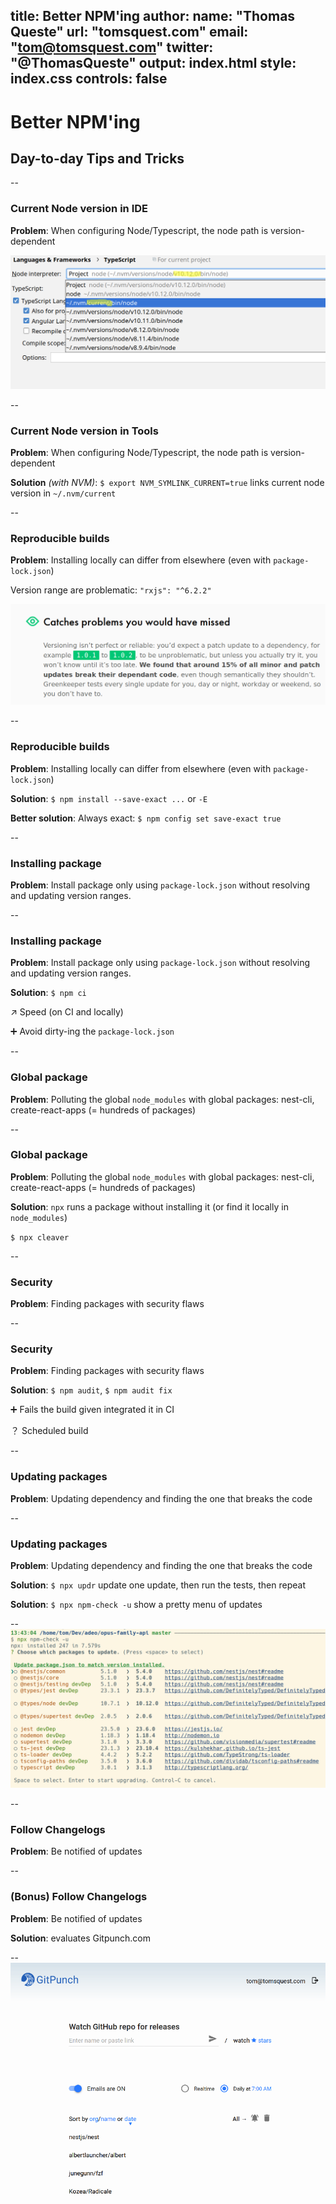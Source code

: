 title: Better NPM'ing
author:
    name: "Thomas Queste"
    url: "tomsquest.com"
    email: "tom@tomsquest.com"
    twitter: "@ThomasQueste"
output: index.html
style: index.css 
controls: false
--
# Better NPM'ing

## Day-to-day Tips and Tricks

--
### Current Node version in IDE

**Problem**: When configuring Node/Typescript, the node path is version-dependent

![List of node version from Intellij](nvm_symlink_current.png)

--
### Current Node version in Tools

**Problem**: When configuring Node/Typescript, the node path is version-dependent

**Solution** _(with NVM)_: `$ export NVM_SYMLINK_CURRENT=true` links current node version in `~/.nvm/current`

--
### Reproducible builds

**Problem**: Installing locally can differ from elsewhere (even with `package-lock.json`)

Version range are problematic: `"rxjs": "^6.2.2"`

![Greekeeper](greenkeeper.png)

--
### Reproducible builds

**Problem**: Installing locally can differ from elsewhere (even with `package-lock.json`)

**Solution**: `$ npm install --save-exact ...` or `-E` 

**Better solution**: Always exact: `$ npm config set save-exact true`

--
### Installing package

**Problem**: Install package only using `package-lock.json` without resolving and updating version ranges.

--
### Installing package

**Problem**: Install package only using `package-lock.json` without resolving and updating version ranges.

**Solution**: `$ npm ci`

↗ Speed (on CI and locally)

➕ Avoid dirty-ing the `package-lock.json`

--
### Global package

**Problem**: Polluting the global `node_modules` with global packages: nest-cli, create-react-apps (= hundreds of packages)

--
### Global package

**Problem**: Polluting the global `node_modules` with global packages: nest-cli, create-react-apps (= hundreds of packages)

**Solution**: `npx` runs a package without installing it (or find it locally in `node_modules`)

`$ npx cleaver`

--
### Security

**Problem**: Finding packages with security flaws

--
### Security

**Problem**: Finding packages with security flaws

**Solution**: `$ npm audit`, `$ npm audit fix`

➕ Fails the build given integrated it in CI

？ Scheduled build

--
### Updating packages

**Problem**: Updating dependency and finding the one that breaks the code

--
### Updating packages

**Problem**: Updating dependency and finding the one that breaks the code

**Solution**: `$ npx updr` update one update, then run the tests, then repeat

**Solution**: `$ npx npm-check -u` show a pretty menu of updates

--
![npx npm-check -u](npm-check-u.png)

--
### Follow Changelogs

**Problem**: Be notified of updates

--
### (Bonus) Follow Changelogs

**Problem**: Be notified of updates

**Solution**: evaluates Gitpunch.com

--
![Git Punch](gitpunch.com.png)
